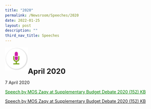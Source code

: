 ```yaml
---
title: "2020"
permalink: /Newsroom/Speeches/2020
date: 2022-01-25
layout: post
description: ""
third_nav_title: Speeches
---
```

<img class="MicIcon" src="/images/icons/ico_speeches.png" align="left"><br><br><br>

</img>

<font size="+2"><b>April 2020</b></font><br>

7 April 2020

<a class="hyperlink" href="https://cms.isomer.gov.sg/files/pdf-speeches/2020/april/Speech%20by%20MOS%20Zaqy%20at%20Supplementary%20Budget%20Debate%202020.pdf">Speech by MOS Zaqy at Supplementary Budget Debate 2020 (152) KB</a>

[Speech by MOS Zaqy at Supplementary Budget Debate 2020 (152) KB](/files/pdf-speeches/Speech%20by%20MOS%20Zaqy%20at%20Supplementary%20Budget%20Debate%202020.pdf)

<style>
img.MicIcon {
  height: 15%;
  width: 15%;
}
	
a.hyperlink {
	color:green
	}
	
</style>